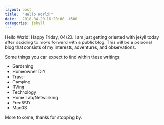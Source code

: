 ```yaml
---
layout: post
title:  "Hello World!"
date:   2018-04-20 16:20:00 -0500
categories: jekyll 
---
```

Hello World! Happy Friday, 04/20. I am just getting oriented with jekyll today after deciding to move forward with a public blog. This will be a personal blog that consists of my interests, adventures, and observations.

Some things you can expect to find within these writings:
- Gardening
- Homeowner DIY
- Travel
- Camping
- RVing
- Technology
- Home Lab/Networking
- FreeBSD
- MacOS

More to come, thanks for stopping by.

